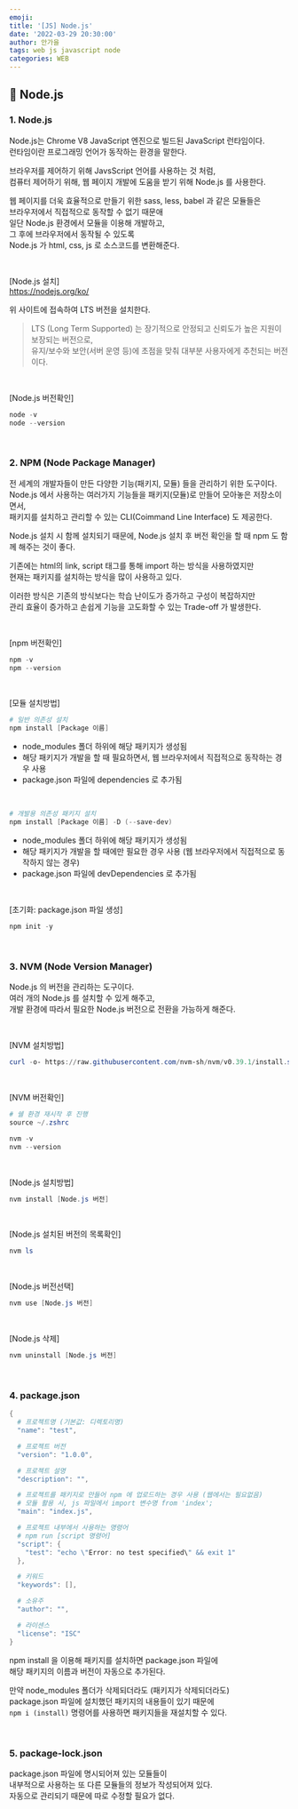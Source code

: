 ```yaml
---
emoji:
title: '[JS] Node.js'
date: '2022-03-29 20:30:00'
author: 안가을
tags: web js javascript node
categories: WEB
---
```


## 💙 Node.js

### 1. Node.js

Node.js는 Chrome V8 JavaScript 엔진으로 빌드된 JavaScript 런타임이다.<br />
런타임이란 프로그래밍 언어가 동작하는 환경을 말한다.<br />

브라우저를 제어하기 위해 JavsScript 언어를 사용하는 것 처럼,<br />
컴퓨터 제어하기 위해, 웹 페이지 개발에 도움을 받기 위해 Node.js 를 사용한다.

웹 페이지를 더욱 효율적으로 만들기 위한 sass, less, babel 과 같은 모듈들은<br />
브라우저에서 직접적으로 동작할 수 없기 때문애<br />
일단 Node.js 환경에서 모듈을 이용해 개발하고,<br />
그 후에 브라우저에서 동작될 수 있도록<br />
Node.js 가 html, css, js 로 소스코드를 변환해준다.

<br />

[Node.js 설치]<br />
https://nodejs.org/ko/<br />

위 사이트에 접속하여 LTS 버전을 설치한다.

> LTS (Long Term Supported) 는 장기적으로 안정되고 신뢰도가 높은 지원이 보장되는 버전으로,<br />
> 유지/보수와 보안(서버 운영 등)에 초점을 맞춰 대부분 사용자에게 추천되는 버전이다.

<br />

[Node.js 버전확인]

```powershell
node -v
node --version
```

<br />

### 2. NPM (Node Package Manager)

전 세계의 개발자들이 만든 다양한 기능(패키지, 모듈) 들을 관리하기 위한 도구이다.<br />
Node.js 에서 사용하는 여러가지 기능들을 패키지(모듈)로 만들어 모아놓은 저장소이면서,<br />
패키지를 설치하고 관리할 수 있는 CLI(Coimmand Line Interface) 도 제공한다.

Node.js 설치 시 함께 설치되기 때문에,
Node.js 설치 후 버전 확인을 할 때 npm 도 함께 해주는 것이 좋다.

기존에는 html의 link, script 태그를 통해 import 하는 방식을 사용하였지만<br />
현재는 패키지를 설치하는 방식을 많이 사용하고 있다.<br />

이러한 방식은 기존의 방식보다는 학습 난이도가 증가하고 구성이 복잡하지만<br />
관리 효율이 증가하고 손쉽게 기능을 고도화할 수 있는 Trade-off 가 발생한다.

<br />

[npm 버전확인]

```powershell
npm -v
npm --version
```

<br />

[모듈 설치방법]

```powershell
# 일반 의존성 설치
npm install [Package 이름]
```

- node_modules 폴더 하위에 해당 패키지가 생성됨
- 해당 패키지가 개발을 할 때 필요하면서, 웹 브라우저에서 직접적으로 동작하는 경우 사용
- package.json 파일에 dependencies 로 추가됨

<br />

```powershell
# 개발용 의존성 패키지 설치
npm install [Package 이름] -D (--save-dev)
```

- node_modules 폴더 하위에 해당 패키지가 생성됨
- 해당 패키지가 개발을 할 때에만 필요한 경우 사용 (웹 브라우저에서 직접적으로 동작하지 않는 경우)
- package.json 파일에 devDependencies 로 추가됨

<br />

[초기화: package.json 파일 생성]

```powershell
npm init -y
```

<br />

### 3. NVM (Node Version Manager)

Node.js 의 버전을 관리하는 도구이다.<br />
여러 개의 Node.js 를 설치할 수 있게 해주고,<br />
개발 환경에 따라서 필요한 Node.js 버전으로 전환을 가능하게 해준다.

<br />

[NVM 설치방법]

```powershell
curl -o- https://raw.githubusercontent.com/nvm-sh/nvm/v0.39.1/install.sh | bash
```

<br />

[NVM 버전확인]

```powershell
# 쉘 환경 재시작 후 진행
source ~/.zshrc

nvm -v
nvm --version
```

<br />

[Node.js 설치방법]

```powershell
nvm install [Node.js 버전]
```

<br />

[Node.js 설치된 버전의 목록확인]

```powershell
nvm ls
```

<br />

[Node.js 버전선택]

```powershell
nvm use [Node.js 버전]
```

<br />

[Node.js 삭제]

```powershell
nvm uninstall [Node.js 버전]
```

<br />

### 4. package.json

```powershell
{
  # 프로젝트명 (기본값: 디렉토리명)
  "name": "test",

  # 프로젝트 버전
  "version": "1.0.0",

  # 프로젝트 설명
  "description": "",

  # 프로젝트를 패키지로 만들어 npm 에 업로드하는 경우 사용 (웹에서는 필요없음)
  # 모듈 활용 시, js 파일에서 import 변수명 from 'index';
  "main": "index.js",

  # 프로젝트 내부에서 사용하는 명령어
  # npm run [script 명령어]
  "script": {
    "test": "echo \"Error: no test specified\" && exit 1"
  },

  # 키워드
  "keywords": [],

  # 소유주
  "author": "",

  # 라이센스
  "license": "ISC"
}
```

npm install 을 이용해 패키지를 설치하면 package.json 파일에<br />
해당 패키지의 이름과 버전이 자동으로 추가된다.

만약 node_modules 폴더가 삭제되더라도 (패키지가 삭제되더라도)<br />
package.json 파일에 설치했던 패키지의 내용들이 있기 때문에<br />
`npm i (install)` 명령어를 사용하면 패키지들을 재설치할 수 있다.

<br />

### 5. package-lock.json

package.json 파일에 명시되어져 있는 모듈들이<br />
내부적으로 사용하는 또 다른 모듈들의 정보가 작성되어져 있다.<br />
자동으로 관리되기 때문에 따로 수정할 필요가 없다.

```toc

```
